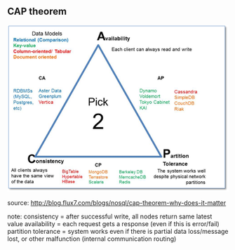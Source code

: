 ##  CAP theorem

<img src="images/captheorem.png"/>

source: http://blog.flux7.com/blogs/nosql/cap-theorem-why-does-it-matter 

note:
  consistency = after successful write, all nodes return same latest value 
  availability = each request gets a response (even if this is error/fail) 
  partition tolerance = system works even if there is partial data loss/message lost, or other malfunction (internal communication routing)
